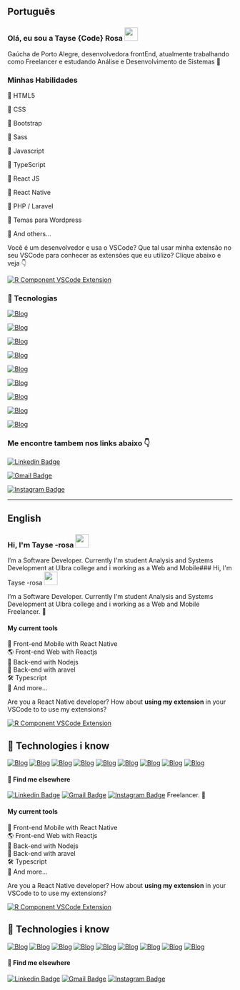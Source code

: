 ## Português

### Olá, eu sou a Tayse {Code} Rosa <img src="https://media.giphy.com/media/hvRJCLFzcasrR4ia7z/giphy.gif" width="30" >

Gaúcha de Porto Alegre, desenvolvedora frontEnd, atualmente trabalhando como Freelancer e estudando Análise e Desenvolvimento de Sistemas 🚀
 
### Minhas Habilidades

💜 HTML5

💜 CSS

💜 Bootstrap

💜 Sass

💜 Javascript

💜 TypeScript

💜 React JS

💜 React Native

💜 PHP / Laravel

💜 Temas para Wordpress

💜 And others...  

Você é um desenvolvedor e usa o VSCode? 
Que tal usar minha extensão no seu VSCode para conhecer as extensões que eu utilizo?
Clique abaixo e veja 👇


[![R Component VSCode Extension](https://img.shields.io/visual-studio-marketplace/v/rodrigorgtic.rcomponent.svg?label=RComponent%20VSCode%20Extension&color=8257E6&labelColor=0A1033)](https://marketplace.visualstudio.com/items?itemName=tayseRosa2.extensoes-vscode-tayse-rosa)




### 🚀 Tecnologias

[![Blog](https://img.shields.io/badge/HTML5-E34F26?style=for-the-badge&logo=html5&logoColor=white
)](https://www.tayserosa.dev)

[![Blog](https://img.shields.io/badge/CSS3-1572B6?style=for-the-badge&logo=css3&logoColor=white
)](https://www.tayserosa.dev)

[![Blog](https://img.shields.io/badge/Bootstrap-563D7C?style=for-the-badge&logo=bootstrap&logoColor=white
)](https://www.tayserosa.dev)

[![Blog](https://img.shields.io/badge/Sass-CC6699?style=for-the-badge&logo=sass&logoColor=white
)](https://www.tayserosa.dev)

[![Blog](https://img.shields.io/badge/JavaScript-F7DF1E?style=for-the-badge&logo=javascript&logoColor=black
)](https://www.tayserosa.dev)

[![Blog](https://img.shields.io/badge/TypeScript-007ACC?style=for-the-badge&logo=typescript&logoColor=white
)](https://www.tayserosa.dev)

[![Blog](https://img.shields.io/badge/React_Native-20232A?style=for-the-badge&logo=react&logoColor=61DAFB
)](https://www.tayserosa.dev)

[![Blog](https://img.shields.io/badge/styled--components-DB7093?style=for-the-badge&logo=styled-components&logoColor=white
)](https://www.tayserosa.dev)

[![Blog](https://img.shields.io/badge/Markdown-000000?style=for-the-badge&logo=markdown&logoColor=white
)](https://www.tayserosa.dev)

### Me encontre tambem nos links abaixo 👇

[![Linkedin Badge](https://img.shields.io/badge/-Linkedin-blue?style=flat-square&logo=Linkedin&logoColor=white&link=https://www.linkedin.com/in/tayse-rosa)](https://www.linkedin.com/in/tayse-rosa/) 


[![Gmail Badge](https://img.shields.io/badge/-tayse.rosa88@gmail.com-c14438?style=flat-square&logo=Gmail&logoColor=white&link=mailto:tayse.rosa88@gmail.com)](mailto:tayse.rosa88@gmail.com)


[![Instagram Badge](https://img.shields.io/badge/-Instagram-purple?style=flat-square&logo=Instagram&logoColor=white&link=https://www.linkedin.com/in/tayserosa/)](https://www.instagram.com/tayserosa/)






---
##  English

### Hi, I'm Tayse -rosa <img src="https://media.giphy.com/media/hvRJCLFzcasrR4ia7z/giphy.gif" width="30" >

I’m a Software Developer. Currently I'm student Analysis and Systems Development at Ulbra college and i working as a Web and Mobile### Hi, I'm Tayse -rosa <img src="https://media.giphy.com/media/hvRJCLFzcasrR4ia7z/giphy.gif" width="30" >

I’m a Software Developer. Currently I'm student Analysis and Systems Development at Ulbra college and i working as a Web and Mobile Freelancer. 🚀

#### My current tools 
📲 Front-end Mobile with React Native  
🌎 Front-end Web with Reactjs  
📡 Back-end with Nodejs  
📡 Back-end with aravel  
🛠️ Typescript  
🧰 And more...  


Are you a React Native developer? How about **using my extension** in your VSCode to to use my extensions?

[![R Component VSCode Extension](https://img.shields.io/visual-studio-marketplace/v/rodrigorgtic.rcomponent.svg?label=RComponent%20VSCode%20Extension&color=8257E6&labelColor=0A1033)](https://marketplace.visualstudio.com/items?itemName=tayseRosa2.extensoes-vscode-tayse-rosa)


## 🚀 Technologies i know

[![Blog](https://img.shields.io/badge/HTML5-E34F26?style=for-the-badge&logo=html5&logoColor=white
)](https://www.tayserosa.dev)
[![Blog](https://img.shields.io/badge/CSS3-1572B6?style=for-the-badge&logo=css3&logoColor=white
)](https://www.tayserosa.dev)
[![Blog](https://img.shields.io/badge/Bootstrap-563D7C?style=for-the-badge&logo=bootstrap&logoColor=white
)](https://www.tayserosa.dev)
[![Blog](https://img.shields.io/badge/Sass-CC6699?style=for-the-badge&logo=sass&logoColor=white
)](https://www.tayserosa.dev)
[![Blog](https://img.shields.io/badge/JavaScript-F7DF1E?style=for-the-badge&logo=javascript&logoColor=black
)](https://www.tayserosa.dev)
[![Blog](https://img.shields.io/badge/TypeScript-007ACC?style=for-the-badge&logo=typescript&logoColor=white
)](https://www.tayserosa.dev)
[![Blog](https://img.shields.io/badge/React_Native-20232A?style=for-the-badge&logo=react&logoColor=61DAFB
)](https://www.tayserosa.dev)
[![Blog](https://img.shields.io/badge/styled--components-DB7093?style=for-the-badge&logo=styled-components&logoColor=white
)](https://www.tayserosa.dev)
[![Blog](https://img.shields.io/badge/Markdown-000000?style=for-the-badge&logo=markdown&logoColor=white
)](https://www.tayserosa.dev)

#### 💬 Find me elsewhere

[![Linkedin Badge](https://img.shields.io/badge/-Linkedin-blue?style=flat-square&logo=Linkedin&logoColor=white&link=https://www.linkedin.com/in/tayse-rosa)](https://www.linkedin.com/in/tayse-rosa/) 
[![Gmail Badge](https://img.shields.io/badge/-tayse.rosa88@gmail.com-c14438?style=flat-square&logo=Gmail&logoColor=white&link=mailto:tayse.rosa88@gmail.com)](mailto:tayse.rosa88@gmail.com)
[![Instagram Badge](https://img.shields.io/badge/-Instagram-purple?style=flat-square&logo=Instagram&logoColor=white&link=https://www.linkedin.com/in/tayserosa/)](https://www.instagram.com/tayserosa/)
 Freelancer. 🚀

#### My current tools 
📲 Front-end Mobile with React Native  
🌎 Front-end Web with Reactjs  
📡 Back-end with Nodejs  
📡 Back-end with aravel  
🛠️ Typescript  
🧰 And more...  


Are you a React Native developer? How about **using my extension** in your VSCode to to use my extensions?

[![R Component VSCode Extension](https://img.shields.io/visual-studio-marketplace/v/rodrigorgtic.rcomponent.svg?label=RComponent%20VSCode%20Extension&color=8257E6&labelColor=0A1033)](https://marketplace.visualstudio.com/items?itemName=tayseRosa2.extensoes-vscode-tayse-rosa)


## 🚀 Technologies i know

[![Blog](https://img.shields.io/badge/HTML5-E34F26?style=for-the-badge&logo=html5&logoColor=white
)](https://www.tayserosa.dev)
[![Blog](https://img.shields.io/badge/CSS3-1572B6?style=for-the-badge&logo=css3&logoColor=white
)](https://www.tayserosa.dev)
[![Blog](https://img.shields.io/badge/Bootstrap-563D7C?style=for-the-badge&logo=bootstrap&logoColor=white
)](https://www.tayserosa.dev)
[![Blog](https://img.shields.io/badge/Sass-CC6699?style=for-the-badge&logo=sass&logoColor=white
)](https://www.tayserosa.dev)
[![Blog](https://img.shields.io/badge/JavaScript-F7DF1E?style=for-the-badge&logo=javascript&logoColor=black
)](https://www.tayserosa.dev)
[![Blog](https://img.shields.io/badge/TypeScript-007ACC?style=for-the-badge&logo=typescript&logoColor=white
)](https://www.tayserosa.dev)
[![Blog](https://img.shields.io/badge/React_Native-20232A?style=for-the-badge&logo=react&logoColor=61DAFB
)](https://www.tayserosa.dev)
[![Blog](https://img.shields.io/badge/styled--components-DB7093?style=for-the-badge&logo=styled-components&logoColor=white
)](https://www.tayserosa.dev)
[![Blog](https://img.shields.io/badge/Markdown-000000?style=for-the-badge&logo=markdown&logoColor=white
)](https://www.tayserosa.dev)

#### 💬 Find me elsewhere

[![Linkedin Badge](https://img.shields.io/badge/-Linkedin-blue?style=flat-square&logo=Linkedin&logoColor=white&link=https://www.linkedin.com/in/tayse-rosa)](https://www.linkedin.com/in/tayse-rosa/) 
[![Gmail Badge](https://img.shields.io/badge/-tayse.rosa88@gmail.com-c14438?style=flat-square&logo=Gmail&logoColor=white&link=mailto:tayse.rosa88@gmail.com)](mailto:tayse.rosa88@gmail.com)
[![Instagram Badge](https://img.shields.io/badge/-Instagram-purple?style=flat-square&logo=Instagram&logoColor=white&link=https://www.linkedin.com/in/tayserosa/)](https://www.instagram.com/tayserosa/)
